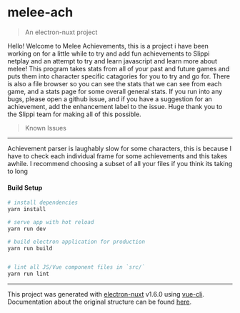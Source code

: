 # melee-ach

> An electron-nuxt project

Hello! Welcome to Melee Achievements, this is a project i have been working on for a little while to try and add fun achievements to Slippi netplay and an attempt to try and learn javascript and learn more about melee! This program takes stats from all of your past and future games and puts them into character specific catagories for you to try and go for. There is also a file browser so you can see the stats that we can see from each game, and a stats page for some overall general stats. If you run into any bugs, please open a github issue, and if you have a suggestion for an achievement, add the enhancement label to the issue. Huge thank you to the Slippi team for making all of this possible.

> Known Issues

---

Achievement parser is laughably slow for some characters, this is because I have to check each individual frame for some achievements and this takes awhile. I recommend choosing a subset of all your files if you think its taking to long

#### Build Setup

```bash
# install dependencies
yarn install

# serve app with hot reload
yarn run dev

# build electron application for production
yarn run build


# lint all JS/Vue component files in `src/`
yarn run lint

```

---

This project was generated with [electron-nuxt](https://github.com/michalzaq12/electron-nuxt) v1.6.0 using [vue-cli](https://github.com/vuejs/vue-cli). Documentation about the original structure can be found [here](https://github.com/michalzaq12/electron-nuxt/blob/master/README.md).
